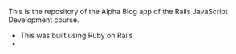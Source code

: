 This is the repository of the Alpha Blog app of the Rails JavaScript Development course.

- This was built using Ruby on Rails
- 
